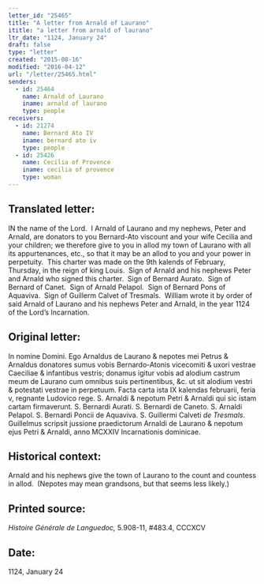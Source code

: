 ```yaml
---
letter_id: "25465"
title: "A letter from Arnald of Laurano"
ititle: "a letter from arnald of laurano"
ltr_date: "1124, January 24"
draft: false
type: "letter"
created: "2015-08-16"
modified: "2016-04-12"
url: "/letter/25465.html"
senders:
  - id: 25464
    name: Arnald of Laurano
    iname: arnald of laurano
    type: people
receivers:
  - id: 21274
    name: Bernard Ato IV
    iname: bernard ato iv
    type: people
  - id: 25426
    name: Cecilia of Provence
    iname: cecilia of provence
    type: woman
---
```

<h2> Translated letter:</h2><p>IN the name of the Lord.&nbsp; I Arnald of Laurano and my nephews, Peter and Arnald, are donators to you Bernard-Ato viscount and your wife Cecilia and your children; we therefore give to you in allod my town of Laurano with all its appurtenances, etc., so that it may be an allod to you and your power in perpetuity.&nbsp; This charter was made on the 9th kalends of February, Thursday, in the reign of king Louis.&nbsp; Sign of Arnald and his nephews Peter and Arnald who signed this charter.&nbsp; Sign of Bernard Aurato.&nbsp; Sign of Bernard of Canet.&nbsp; Sign of Arnald Pelapol.&nbsp; Sign of Bernard Pons of Aquaviva.&nbsp; Sign of Guillerm Calvet of Tresmals.&nbsp; William wrote it by order of said Arnald of Laurano and his nephews Peter and Arnald, in the year 1124 of the Lord’s Incarnation.</p><h2 class="mt-4"> Original letter:</h2><p class="Bodytext31">In nomine Domini. Ego Arnaldus de Laurano &amp; nepotes mei Petrus &amp; Arnaldus donatores sumus vobis Bernardo-Atonis vicecomiti &amp; uxori vestrae Caeciliae &amp; infantibus vestris; donamus igitur vobis ad alodium castrum meum de Lau­rano cum omnibus suis pertinentibus, &amp;c. ut sit alodium vestri &amp; potestati vestrae in perpetuum. Facta carta ista IX kalendas februarii, feria v, regnante Ludovico rege. S. Arnaldi &amp; nepotum Petri &amp; Arnaldi qui sic istam cartam firmaverunt. S. Bernardi Aurati. S. Bernardi de Caneto. S. Arnaldi Pelapol. S. Bernardi Poncii de Aquaviva. S. Guillermi Calveti <i>de Tresmals</i>. Guillelmus scripsit jussione praedictorum Arnaldi de Laurano &amp; nepotum ejus Petri &amp; Arnaldi, anno MCXXIV Incarnationis dominicae.</p><h2 class="mt-4"> Historical context:</h2><p>Arnald and his nephews give the town of Laurano to the count and countess in allod. &nbsp;(Nepotes may mean grandsons, but that seems less likely.)</p><h2 class="mt-4"> Printed source:</h2><p><em>Histoire Générale de Languedoc,&nbsp;</em>5.908-11, #483.4, CCCXCV</p><h2 class="mt-4"> Date:</h2>1124, January 24